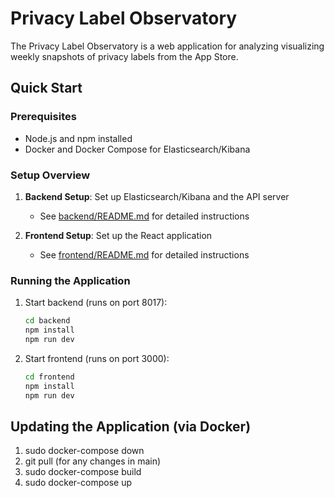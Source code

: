 # Privacy Label Observatory

The Privacy Label Observatory is a web application for analyzing visualizing weekly snapshots of privacy labels from the App Store.

## Quick Start

### Prerequisites
- Node.js and npm installed
- Docker and Docker Compose for Elasticsearch/Kibana

### Setup Overview

1. **Backend Setup**: Set up Elasticsearch/Kibana and the API server
   - See [backend/README.md](backend/README.md) for detailed instructions

2. **Frontend Setup**: Set up the React application
   - See [frontend/README.md](frontend/README.md) for detailed instructions

### Running the Application

1. Start backend (runs on port 8017):
   ```sh
   cd backend
   npm install
   npm run dev
   ```

2. Start frontend (runs on port 3000):
   ```sh
   cd frontend
   npm install
   npm run dev
   ```

## Updating the Application (via Docker)
1. sudo docker-compose down
2. git pull (for any changes in main)
3. sudo docker-compose build
4. sudo docker-compose up
